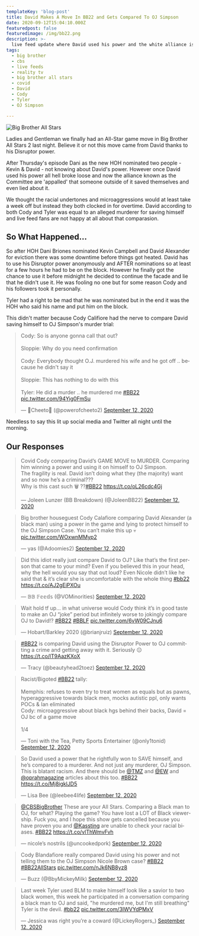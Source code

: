 ```yaml
---
templateKey: 'blog-post'
title: David Makes A Move In BB22 and Gets Compared To OJ Simpson
date: 2020-09-12T15:04:10.000Z
featuredpost: false
featuredimage: /img/bb22.png
description: >-
  live feed update where David used his power and the white alliance is upset
tags:
  - big brother
  - cbs
  - live feeds
  - reality tv
  - big brother all stars
  - covid
  - David
  - Cody
  - Tyler
  - OJ Simpson

---
```


![Big Brother All Stars](/img/bb22.png)

Ladies and Gentleman we finally had an All-Star game move in Big Brother All Stars 2 last night.  Believe it or not this move came from David thanks to his Disruptor power.

After Thursday's episode Dani as the new HOH nominated two people - Kevin & David - not knowing about David's power.  However once David used his power all hell broke loose and now the alliance known as the Committee are 'appalled' that someone outside of it saved themselves and even lied about it.

We thought the racial undertones and microaggressions would at least take a week off but instead they both clocked in for overtime. David according to both Cody and Tyler was equal to an alleged murderer for saving himself and live feed fans are not happy at all about that comparasion.

## So What Happened...

So after HOH Dani Briones nominated Kevin Campbell and David Alexander for eviction there was some downtime before things got heated.  David has to use his Disruptor power anonymously and AFTER nominations so at least for a few hours he had to be on the block. However he finally got the chance to use it before midnight he decided to continue the facade and lie that he didn't use it.  He was fooling no one but for some reason Cody and his followers took it personally.

Tyler had a right to be mad that he was nominated but in the end it was the HOH who said his name and put him on the block.

This didn't matter because Cody Califiore had the nerve to compare David saving himself to OJ Simpson's murder trial:

<blockquote class="twitter-tweet"><p lang="en" dir="ltr">Cody: So is anyone gonna call that out?<br><br>Sloppie: Why do you need confirmation<br><br>Cody: Everybody thought O.J. murdered his wife and he got off .. because he didn&#39;t say it<br><br>Sloppie: This has nothing to do with this <br><br>Tyler: He did a murder .. he murdered me <a href="https://twitter.com/hashtag/BB22?src=hash&amp;ref_src=twsrc%5Etfw">#BB22</a> <a href="https://t.co/94Yig0FmSu">pic.twitter.com/94Yig0FmSu</a></p>&mdash; 🚫Cheeto🚫 (@powerofcheeto2) <a href="https://twitter.com/powerofcheeto2/status/1304685972198756352?ref_src=twsrc%5Etfw">September 12, 2020</a></blockquote> <script async src="https://platform.twitter.com/widgets.js" charset="utf-8"></script>

Needless to say this lit up social media and Twitter all night until the morning.


## Our Responses

<blockquote class="twitter-tweet"><p lang="en" dir="ltr">Covid Cody comparing David’s GAME MOVE to MURDER. Comparing him winning a power and using it on himself to OJ Simpson. <br>The fragility is real. David isn’t doing what they (the majority) want and so now he’s a criminal??? <br>Why is this cast such 🗑 ??<a href="https://twitter.com/hashtag/BB22?src=hash&amp;ref_src=twsrc%5Etfw">#BB22</a> <a href="https://t.co/oL26cdc4Gj">https://t.co/oL26cdc4Gj</a></p>&mdash; Joleen Lunzer (BB Breakdown) (@JoleenBB22) <a href="https://twitter.com/JoleenBB22/status/1304696592771944448?ref_src=twsrc%5Etfw">September 12, 2020</a></blockquote> <script async src="https://platform.twitter.com/widgets.js" charset="utf-8"></script>

<blockquote class="twitter-tweet"><p lang="en" dir="ltr">Big brother houseguest Cody Calafiore comparing David Alexander (a black man) using a power in the game and lying to protect himself to the OJ Simpson Case. You can’t make this up 💀 <a href="https://t.co/WOxwnMMyp2">pic.twitter.com/WOxwnMMyp2</a></p>&mdash; yas (@Adoomies2) <a href="https://twitter.com/Adoomies2/status/1304689424249294848?ref_src=twsrc%5Etfw">September 12, 2020</a></blockquote> <script async src="https://platform.twitter.com/widgets.js" charset="utf-8"></script>

<blockquote class="twitter-tweet"><p lang="en" dir="ltr">Did this idiot really just compare David to OJ? Like that’s the first person that came to your mind? Even if you believed this in your head, why the hell would you say that out loud? Even Nicole didn’t like he said that &amp; it’s clear she is uncomfortable with the whole thing <a href="https://twitter.com/hashtag/bb22?src=hash&amp;ref_src=twsrc%5Etfw">#bb22</a> <a href="https://t.co/AJ2gEiPXOu">https://t.co/AJ2gEiPXOu</a></p>&mdash; 𝔹𝔹 𝔽𝕖𝕖𝕕𝕤 (@VOMinorities) <a href="https://twitter.com/VOMinorities/status/1304724545467801601?ref_src=twsrc%5Etfw">September 12, 2020</a></blockquote> <script async src="https://platform.twitter.com/widgets.js" charset="utf-8"></script>

<blockquote class="twitter-tweet"><p lang="en" dir="ltr">Wait hold tf up... in what universe would Cody think it’s in good taste to make an OJ “joke” period but infinitely worse to jokingly compare OJ to David!? <a href="https://twitter.com/hashtag/BB22?src=hash&amp;ref_src=twsrc%5Etfw">#BB22</a> <a href="https://twitter.com/hashtag/BBLF?src=hash&amp;ref_src=twsrc%5Etfw">#BBLF</a> <a href="https://t.co/6vW09CJnu6">pic.twitter.com/6vW09CJnu6</a></p>&mdash; Hobart/Barkley 2020 (@brianjruiz) <a href="https://twitter.com/brianjruiz/status/1304688783309172736?ref_src=twsrc%5Etfw">September 12, 2020</a></blockquote> <script async src="https://platform.twitter.com/widgets.js" charset="utf-8"></script>

<blockquote class="twitter-tweet"><p lang="en" dir="ltr"><a href="https://twitter.com/hashtag/BB22?src=hash&amp;ref_src=twsrc%5Etfw">#BB22</a> is comparing David using the Disruptor Power to OJ committing a crime and getting away with it. Seriously 😐 <a href="https://t.co/lT9AazKXoX">https://t.co/lT9AazKXoX</a></p>&mdash; Tracy (@beautyhead2toez) <a href="https://twitter.com/beautyhead2toez/status/1304787476121358338?ref_src=twsrc%5Etfw">September 12, 2020</a></blockquote> <script async src="https://platform.twitter.com/widgets.js" charset="utf-8"></script>

<blockquote class="twitter-tweet"><p lang="en" dir="ltr">Racist/Bigoted <a href="https://twitter.com/hashtag/BB22?src=hash&amp;ref_src=twsrc%5Etfw">#BB22</a> tally:<br><br>Memphis: refuses to even try to treat women as equals but as pawns, hyperaggressive towards black men, mocks autistic ppl, only wants POCs &amp; Ian eliminated<br>Cody: microaggressive about black hgs behind their backs, David = OJ bc of a game move<br><br>1/4</p>&mdash; Toni with the Tea, Petty Sports Entertainer (@only1tonid) <a href="https://twitter.com/only1tonid/status/1304804564323926021?ref_src=twsrc%5Etfw">September 12, 2020</a></blockquote> <script async src="https://platform.twitter.com/widgets.js" charset="utf-8"></script>

<blockquote class="twitter-tweet"><p lang="en" dir="ltr">So David used a power that he rightfully won to SAVE himself, and he’s compared to a murderer. And not just any murderer, OJ Simpson. This is blatant racism. And there should be <a href="https://twitter.com/TMZ?ref_src=twsrc%5Etfw">@TMZ</a> and <a href="https://twitter.com/EW?ref_src=twsrc%5Etfw">@EW</a> and <a href="https://twitter.com/oprahmagazine?ref_src=twsrc%5Etfw">@oprahmagazine</a> articles about this too. <a href="https://twitter.com/hashtag/BB22?src=hash&amp;ref_src=twsrc%5Etfw">#BB22</a> <a href="https://t.co/Mj8igklJD5">https://t.co/Mj8igklJD5</a></p>&mdash; Lisa Bee (@leebee4life) <a href="https://twitter.com/leebee4life/status/1304744974005698561?ref_src=twsrc%5Etfw">September 12, 2020</a></blockquote> <script async src="https://platform.twitter.com/widgets.js" charset="utf-8"></script>

<blockquote class="twitter-tweet"><p lang="en" dir="ltr"><a href="https://twitter.com/CBSBigBrother?ref_src=twsrc%5Etfw">@CBSBigBrother</a> These are your All Stars. Comparing a Black man to OJ, for what? Playing the game? You have lost a LOT of Black viewership. Fuck you, and I hope this show gets cancelled because you have proven you and <a href="https://twitter.com/Kassting?ref_src=twsrc%5Etfw">@Kassting</a> are unable to check your racial biases. <a href="https://twitter.com/hashtag/BB22?src=hash&amp;ref_src=twsrc%5Etfw">#BB22</a> <a href="https://t.co/vlThWmvFvh">https://t.co/vlThWmvFvh</a></p>&mdash; nicole’s nostrils (@uncookedpork) <a href="https://twitter.com/uncookedpork/status/1304857526605934592?ref_src=twsrc%5Etfw">September 12, 2020</a></blockquote> <script async src="https://platform.twitter.com/widgets.js" charset="utf-8"></script>

<blockquote class="twitter-tweet"><p lang="en" dir="ltr">Cody Blandafiore really compared David using his power and not telling them to the OJ Simpson Nicole Brown case? <a href="https://twitter.com/hashtag/BB22?src=hash&amp;ref_src=twsrc%5Etfw">#BB22</a> <a href="https://twitter.com/hashtag/BB22AllStars?src=hash&amp;ref_src=twsrc%5Etfw">#BB22AllStars</a> <a href="https://t.co/nJk6NB8yz8">pic.twitter.com/nJk6NB8yz8</a></p>&mdash; Buzz (@BbyMickeyMilk) <a href="https://twitter.com/BbyMickeyMilk/status/1304886878953500672?ref_src=twsrc%5Etfw">September 12, 2020</a></blockquote> <script async src="https://platform.twitter.com/widgets.js" charset="utf-8"></script>

<blockquote class="twitter-tweet"><p lang="en" dir="ltr">Last week Tyler used BLM to make himself look like a savior to two black women, this week he participated in a conversation comparing a black man to OJ and said, &quot;he murdered me, but I&#39;m still breathing&quot; Tyler is the devil. <a href="https://twitter.com/hashtag/bb22?src=hash&amp;ref_src=twsrc%5Etfw">#bb22</a> <a href="https://t.co/3IWVYdPMxV">pic.twitter.com/3IWVYdPMxV</a></p>&mdash; Jessica was right you’re a coward (@LickeyRogers_) <a href="https://twitter.com/LickeyRogers_/status/1304844695449731073?ref_src=twsrc%5Etfw">September 12, 2020</a></blockquote> <script async src="https://platform.twitter.com/widgets.js" charset="utf-8"></script>



